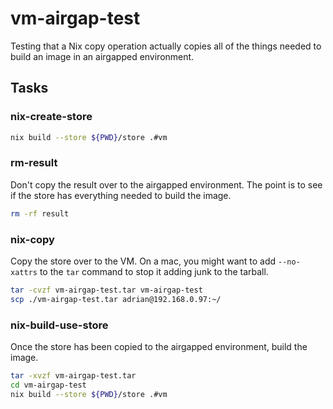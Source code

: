 # vm-airgap-test

Testing that a Nix copy operation actually copies all of the things needed to build an image in an airgapped environment.

## Tasks

### nix-create-store

```bash
nix build --store ${PWD}/store .#vm
```

### rm-result

Don't copy the result over to the airgapped environment. The point is to see if the store has everything needed to build the image.

```bash
rm -rf result
```

### nix-copy

Copy the store over to the VM. On a mac, you might want to add `--no-xattrs` to the `tar` command to stop it adding junk to the tarball.

```bash
tar -cvzf vm-airgap-test.tar vm-airgap-test
scp ./vm-airgap-test.tar adrian@192.168.0.97:~/
```

### nix-build-use-store

Once the store has been copied to the airgapped environment, build the image.

```bash
tar -xvzf vm-airgap-test.tar
cd vm-airgap-test
nix build --store ${PWD}/store .#vm
```
